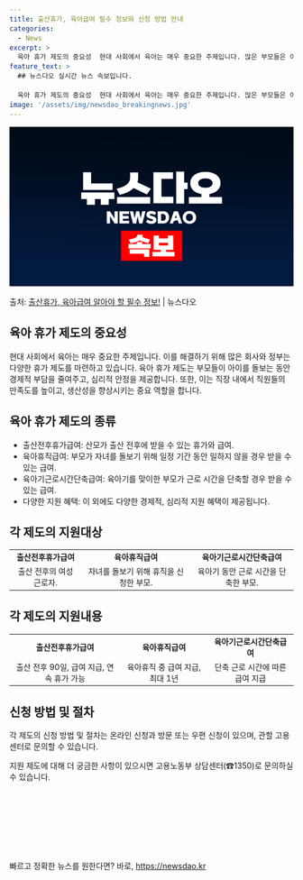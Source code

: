 ```yaml
---
title: 출산휴가, 육아급여 필수 정보와 신청 방법 안내
categories:
  - News
excerpt: >
  육아 휴가 제도의 중요성  현대 사회에서 육아는 매우 중요한 주제입니다. 많은 부모들은 아이를 키우는 과정에…
feature_text: >
  ## 뉴스다오 실시간 뉴스 속보입니다.

  육아 휴가 제도의 중요성  현대 사회에서 육아는 매우 중요한 주제입니다. 많은 부모들은 아이를 키우는 과정에…
image: '/assets/img/newsdao_breakingnews.jpg'
---
```


![뉴스다오 속보](/assets/img/newsdao_breakingnews.jpg)

<p>출처: <a href="https://newsdao.kr/4190" rel="dofollow">출산휴가, 육아급여 알아야 할 필수 정보!</a> | 뉴스다오</p>

<h2 data-ke-size="size26">육아 휴가 제도의 중요성</h2>
<p data-ke-size="size16">현대 사회에서 육아는 매우 중요한 주제입니다. 이를 해결하기 위해 많은 회사와 정부는 다양한 휴가 제도를 마련하고 있습니다. 육아 휴가 제도는 부모들이 아이를 돌보는 동안 경제적 부담을 줄여주고, 심리적 안정을 제공합니다. 또한, 이는 직장 내에서 직원들의 만족도를 높이고, 생산성을 향상시키는 중요 역할을 합니다.</p>

<h2 data-ke-size="size26">육아 휴가 제도의 종류</h2>
<ul>
    <li>출산전후휴가급여: 산모가 출산 전후에 받을 수 있는 휴가와 급여.</li>
    <li>육아휴직급여: 부모가 자녀를 돌보기 위해 일정 기간 동안 일하지 않을 경우 받을 수 있는 급여.</li>
    <li>육아기근로시간단축급여: 육아기를 맞이한 부모가 근로 시간을 단축할 경우 받을 수 있는 급여.</li>
    <li>다양한 지원 혜택: 이 외에도 다양한 경제적, 심리적 지원 혜택이 제공됩니다.</li>
</ul>

<h2 data-ke-size="size26">각 제도의 지원대상</h2>
<table>
    <tr>
        <td style="text-align: center; height: 17px;"><b>출산전후휴가급여</b></td>
        <td style="text-align: center; height: 17px;"><b>육아휴직급여</b></td>
        <td style="text-align: center; height: 17px;"><b>육아기근로시간단축급여</b></td>
    </tr>
    <tr>
        <td style="text-align: center; height: 17px;">출산 전후의 여성 근로자.</td>
        <td style="text-align: center; height: 17px;">자녀를 돌보기 위해 휴직을 신청한 부모.</td>
        <td style="text-align: center; height: 17px;">육아기 동안 근로 시간을 단축한 부모.</td>
    </tr>
</table>

<h2 data-ke-size="size26">각 제도의 지원내용</h2>
<table>
    <tr>
        <td style="text-align: center; height: 17px;"><b>출산전후휴가급여</b></td>
        <td style="text-align: center; height: 17px;"><b>육아휴직급여</b></td>
        <td style="text-align: center; height: 17px;"><b>육아기근로시간단축급여</b></td>
    </tr>
    <tr>
        <td style="text-align: center; height: 17px;">출산 전후 90일, 급여 지급, 연속 휴가 가능</td>
        <td style="text-align: center; height: 17px;">육아휴직 중 급여 지급, 최대 1년</td>
        <td style="text-align: center; height: 17px;">단축 근로 시간에 따른 급여 지급</td>
    </tr>
</table>

<h2 data-ke-size="size26">신청 방법 및 절차</h2>
<p data-ke-size="size16">각 제도의 신청 방법 및 절차는 온라인 신청과 방문 또는 우편 신청이 있으며, 관할 고용센터로 문의할 수 있습니다.</p>

<p data-ke-size="size16">지원 제도에 대해 더 궁금한 사항이 있으시면 고용노동부 상담센터(☎1350)로 문의하실 수 있습니다.</p>

<p data-ke-size="size16">&nbsp;</p>
<p data-ke-size="size16">&nbsp;</p>
<p data-ke-size="size16">&nbsp;</p>
<p data-ke-size="size16">&nbsp;</p> 

빠르고 정확한 뉴스를 원한다면? 바로, <a href="https://newsdao.kr" rel="dofollow">https://newsdao.kr</a>


